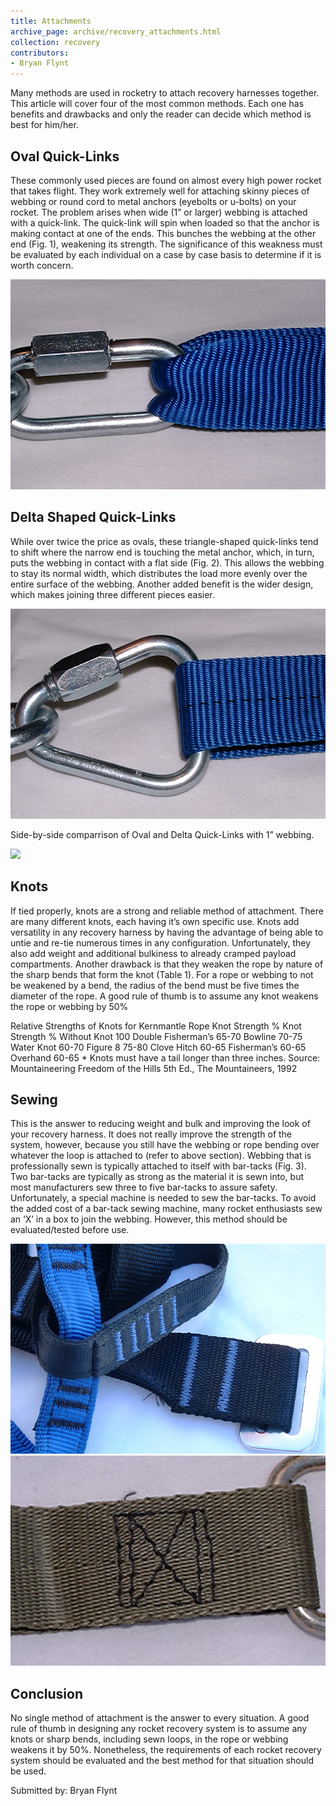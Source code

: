 ```yaml
---
title: Attachments
archive_page: archive/recovery_attachments.html
collection: recovery
contributors:
- Bryan Flynt
---
```

Many methods are used in rocketry to attach recovery harnesses together. This article will cover four of the most common methods. Each one has benefits and drawbacks and only the reader can decide which method is best for him/her.

## Oval Quick-Links

These commonly used pieces are found on almost every high power rocket that takes flight. They work extremely well for attaching skinny pieces of webbing or round cord to metal anchors (eyebolts or u-bolts) on your rocket. The problem arises when wide (1” or larger) webbing is attached with a quick-link. The quick-link will spin when loaded so that the anchor is making contact at one of the ends. This bunches the webbing at the other end (Fig. 1), weakening its strength. The significance of this weakness must be evaluated by each individual on a case by case basis to determine if it is worth concern.

![](/images/attachments_fig1.jpg)

## Delta Shaped Quick-Links

While over twice the price as ovals, these triangle-shaped quick-links tend to shift where the narrow end is touching the metal anchor, which, in turn, puts the webbing in contact with a flat side (Fig. 2). This allows the webbing to stay its normal width, which distributes the load more evenly over the entire surface of the webbing. Another added benefit is the wider design, which makes joining three different pieces easier.

![](/images/attachments_fig2.jpg)

Side-by-side comparrison of Oval and Delta Quick-Links with 1” webbing.

![](/images/attachments_fig5.jpg)

## Knots

If tied properly, knots are a strong and reliable method of attachment. There are many different knots, each having it’s own specific use. Knots add versatility in any recovery harness by having the advantage of being able to untie and re-tie numerous times in any configuration. Unfortunately, they also add weight and additional bulkiness to already cramped payload compartments. Another drawback is that they weaken the rope by nature of the sharp bends that form the knot (Table 1). For a rope or webbing to not be weakened by a bend, the radius of the bend must be five times the diameter of the rope. A good rule of thumb is to assume any knot weakens the rope or webbing by 50%

Relative Strengths of Knots for Kernmantle Rope Knot Strength % Knot Strength % Without Knot 100 Double Fisherman’s 65-70 Bowline 70-75 Water Knot 60-70 Figure 8 75-80 Clove Hitch 60-65 Fisherman’s 60-65 Overhand 60-65 \* Knots must have a tail longer than three inches. Source: Mountaineering Freedom of the Hills 5th Ed., The Mountaineers, 1992

## Sewing

This is the answer to reducing weight and bulk and improving the look of your recovery harness. It does not really improve the strength of the system, however, because you still have the webbing or rope bending over whatever the loop is attached to (refer to above section). Webbing that is professionally sewn is typically attached to itself with bar-tacks (Fig. 3). Two bar-tacks are typically as strong as the material it is sewn into, but most manufacturers sew three to five bar-tacks to assure safety. Unfortunately, a special machine is needed to sew the bar-tacks. To avoid the added cost of a bar-tack sewing machine, many rocket enthusiasts sew an ‘X’ in a box to join the webbing. However, this method should be evaluated/tested before use.

![](/images/attachments_fig3.jpg)
![](/images/attachments_fig4.jpg)

## Conclusion

No single method of attachment is the answer to every situation. A good rule of thumb in designing any rocket recovery system is to assume any knots or sharp bends, including sewn loops, in the rope or webbing weakens it by 50%. Nonetheless, the requirements of each rocket recovery system should be evaluated and the best method for that situation should be used.

Submitted by: Bryan Flynt


